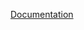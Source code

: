 



[Documentation][docs]

[docs]: https://api.emberjs.com/ember/release/functions/@ember%2Ftemplate/htmlSafe
